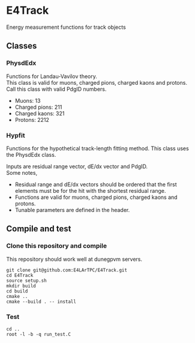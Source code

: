 # E4Track
Energy measurement functions for track objects

## Classes

### PhysdEdx

Functions for Landau-Vavilov theory.  
This class is valid for muons, charged pions, charged kaons and protons.  
Call this class with valid PdgID numbers.  

- Muons: 13
- Charged pions: 211
- Charged kaons: 321
- Protons: 2212

### Hypfit

Functions for the hypothetical track-length fitting method. This class uses the PhysdEdx class.  

Inputs are residual range vector, dE/dx vector and PdgID.  
Some notes,  
- Residual range and dE/dx vectors should be ordered that the first elements must be for the hit with the shortest residual range.
- Functions are valid for muons, charged pions, charged kaons and protons.
- Tunable parameters are defined in the header.

## Compile and test

### Clone this repository and compile

This repository should work well at dunegpvm servers.
```
git clone git@github.com:E4LArTPC/E4Track.git
cd E4Track
source setup.sh
mkdir build
cd build
cmake ..
cmake --build . -- install
```

### Test

```
cd ..
root -l -b -q run_test.C
```
